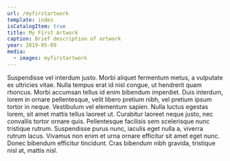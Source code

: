 ```yaml
---
url: /myfirstartwork
template: index
isCatalogItem: true
title: My First Artwork
caption: Brief description of artwork
year: 2019-05-09
media:
  - images: myfirstartwork
---
```


Suspendisse vel interdum justo. Morbi aliquet fermentum metus, a vulputate ex ultricies vitae. Nulla tempus erat id nisl congue, ut hendrerit quam rhoncus. Morbi accumsan tellus id enim bibendum imperdiet. Duis interdum, lorem in ornare pellentesque, velit libero pretium nibh, vel pretium ipsum tortor in neque. Vestibulum vel elementum sapien. Nulla luctus egestas lorem, sit amet mattis tellus laoreet ut. Curabitur laoreet neque justo, nec convallis tortor ornare quis. Pellentesque facilisis sem scelerisque nunc tristique rutrum. Suspendisse purus nunc, iaculis eget nulla a, viverra rutrum lacus. Vivamus non enim et urna ornare efficitur sit amet eget nunc. Donec bibendum efficitur tincidunt. Cras bibendum nibh gravida, tristique nisl at, mattis nisl.
